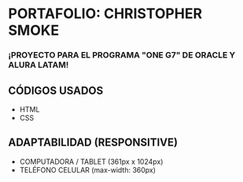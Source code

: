 # PORTAFOLIO: CHRISTOPHER SMOKE #

### **¡PROYECTO PARA EL PROGRAMA "ONE G7" DE ORACLE Y ALURA LATAM!** ###

## CÓDIGOS USADOS ##
- HTML
- CSS

## ADAPTABILIDAD (RESPONSITIVE) ##
- COMPUTADORA / TABLET (361px x 1024px)
- TELÉFONO CELULAR (max-width: 360px)
